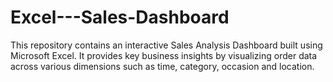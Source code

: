 # Excel---Sales-Dashboard
This repository contains an interactive Sales Analysis Dashboard built using Microsoft Excel. It provides key business insights by visualizing order data across various dimensions such as time, category, occasion and location.
